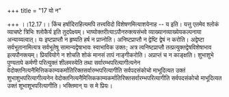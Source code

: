 +++
title = "17 यो न"

+++
।।12.17।। किंच हर्षादिराहित्यमपि तत्त्वविदो विशेषणमित्याशयेनाह -- य इति।
यत्तु एतमेव श्लोकं व्याचष्टे त्रिभिः श्लोकैर्य इति तुदपेक्ष्यम्।
भाष्योक्तरीत्याऽपौनरुक्त्यसंभवे व्याख्यानव्याख्येयकल्पनाया
अन्याय्यत्वात्। यः इष्टप्राप्तौ न हृष्यति हर्ष न प्राप्नोति।
अनिष्टप्राप्तौ न द्वेष्टि द्वेषं न करोति। अद्वेष्टा सर्वभूतानामित्यत्र
सर्वभूतेषु सामान्यद्वेषाभावः स्वाभाविक उक्तः; अत्र त्वनिष्टप्राप्तौ
तत्प्रत्युक्तद्वेषविशेषाभाव इत्यपौनक्त्यम्। प्रियवियोगे न शोचति शोकं
मानसं तापं नाङ्गीकरोति। अप्राप्तं च न काङ्क्षति। शुभाशुभे पुण्यतापे
कर्मणी परित्युक्तं शीलमस्येति तथा सर्वारम्भपरित्यागीत्यनेन
वेदोक्तनित्यनैमित्तिककाम्यकर्मातिरिक्तसर्वारम्भपरित्यागीति सर्वपदसंकोचो
माभूदित्यत उक्तं शुभाशुभपरित्यागीत्यनेन
वेदोक्तनित्यनैमित्तिककाम्यकर्मातिरिक्तसर्वारम्भपरित्यागीति सर्वपदसंकोचो
माभूदित्यत उक्तं शूभाशूभपरित्यागीति। भक्तिमान् यः स मे प्रियः।
